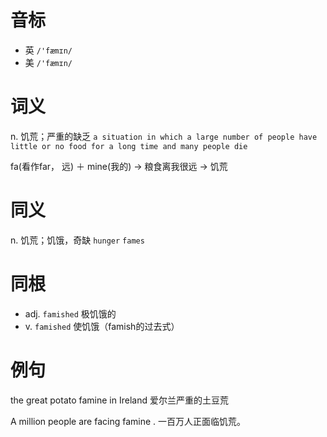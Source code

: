 # 音标

- 英 `/'fæmɪn/`
- 美 `/'fæmɪn/`

# 词义

n. 饥荒；严重的缺乏
`a situation in which a large number of people have little or no food for a long time and many people die`



fa(看作far， 远) ＋ mine(我的) → 粮食离我很远 → 饥荒

# 同义

n. 饥荒；饥饿，奇缺
`hunger` `fames`

# 同根

- adj. `famished` 极饥饿的
- v. `famished` 使饥饿（famish的过去式）

# 例句

the great potato famine in Ireland
爱尔兰严重的土豆荒

A million people are facing famine .
一百万人正面临饥荒。


